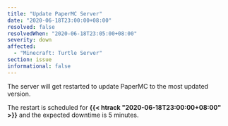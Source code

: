 ```yaml
---
title: "Update PaperMC Server"
date: "2020-06-18T23:00:00+08:00"
resolved: false
resolvedWhen: "2020-06-18T23:05:00+08:00"
severity: down
affected:
  - "Minecraft: Turtle Server"
section: issue
informational: false
---
```


The server will get restarted to update PaperMC to the most updated version. 

The restart is scheduled for **{{< htrack "2020-06-18T23:00:00+08:00" >}}** and the expected downtime is 5 minutes.
